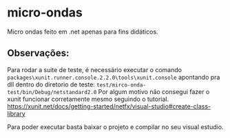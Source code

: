 # micro-ondas
Micro ondas feito em .net apenas para fins didáticos. 


## Observações:

Para rodar a suite de teste, é necessário executar o comando `packages\xunit.runner.console.2.2.0\tools\xunit.console` apontando pra dll dentro do diretorio de teste: `test/mirco-onda-test/bin/Debug/netstandard2.0`
Por algum motivo não consegui fazer o xunit funcionar corretamente mesmo seguindo o tutorial.
https://xunit.net/docs/getting-started/netfx/visual-studio#create-class-library



Para poder executar basta baixar o projeto e compilar no seu visual estudio.  
